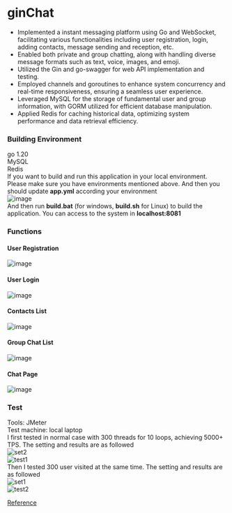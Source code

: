 # ginChat
* Implemented a instant messaging platform using Go and WebSocket, facilitating various functionalities including user registration, login, adding contacts, message sending and reception, etc.  
* Enabled both private and group chatting, along with handling diverse message formats such as text, voice, images, and emoji.  
* Utilized the Gin and go-swagger for web API implementation and testing.  
* Employed channels and goroutines to enhance system concurrency and real-time responsiveness, ensuring a seamless user experience.  
* Leveraged MySQL for the storage of fundamental user and group information, with GORM utilized for efficient database manipulation.  
* Applied Redis for caching historical data, optimizing system performance and data retrieval efficiency.  

### Building Environment
go 1.20  
MySQL  
Redis  
If you want to build and run this application in your local environment. Please make sure you have environments mentioned above. And then you should update **app.yml** according your environment  
![image](https://github.com/Yanyu0203/ginChat/assets/132418583/973e267a-42b4-4979-8de7-9095ff0d9653)  
And then run **build.bat** (for windows, **build.sh** for Linux) to build the application. You can access to the system in **localhost:8081**

### Functions

#### User Registration
![image](https://github.com/Yanyu0203/ginChat/assets/132418583/376eaf35-76e6-4ae4-81a3-a5472c2a3e27)

#### User Login
![image](https://github.com/Yanyu0203/ginChat/assets/132418583/35bbf4b2-b32b-45be-b2bd-21916146c717)

#### Contacts List
![image](https://github.com/Yanyu0203/ginChat/assets/132418583/cabc5845-800b-451d-8a00-f7193f035f60)

#### Group Chat List
![image](https://github.com/Yanyu0203/ginChat/assets/132418583/27ef42fa-2169-484a-bfd5-4980f5dc4cee)

#### Chat Page
![image](https://github.com/Yanyu0203/ginChat/assets/132418583/72d18486-487e-4516-bba4-77748c7d000a)

### Test
Tools: JMeter  
Test machine: local laptop  
I first tested in normal case with 300 threads for 10 loops, achieving 5000+ TPS. The setting and results are as followed  
![set2](https://github.com/Yanyu0203/ginChat/assets/132418583/85e66ea6-12c6-44a4-9b16-f0579774781e)  
![test1](https://github.com/Yanyu0203/ginChat/assets/132418583/abd13d19-538d-4503-8fa1-b58043e263aa)  
Then I tested 300 user visited at the same time. The setting and results are as followed  
![set1](https://github.com/Yanyu0203/ginChat/assets/132418583/3e1c8586-4d59-4ea5-8c2e-49984595b47e)  
![test2](https://github.com/Yanyu0203/ginChat/assets/132418583/0a9f2b8f-cfc7-4282-8ca9-8a48ccb0efa9)


[Reference](https://www.bilibili.com/video/BV1rK4y1w7JB/?spm_id_from=333.999.0.0)
